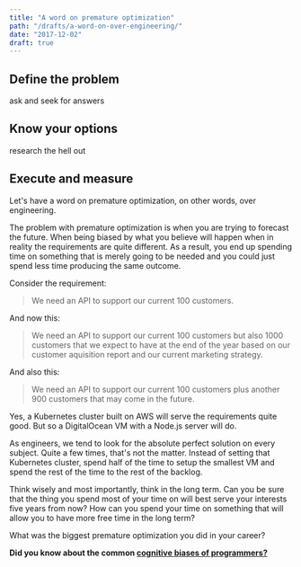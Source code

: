 ```yaml
---
title: "A word on premature optimization"
path: "/drafts/a-word-on-over-engineering/"
date: "2017-12-02"
draft: true
---
```



## Define the problem
ask and seek for answers
## Know your options
research the hell out
## Execute and measure

Let's have a word on premature optimization, on other words, over engineering.

The problem with premature optimization is when you are trying to forecast the future. When being biased by what you believe will happen when in reality the requirements are quite different. As a result, you end up spending time on something that is merely going to be needed and you could just spend less time producing the same outcome.

Consider the requirement:

> We need an API to support our current 100 customers.

And now this:

> We need an API to support our current 100 customers but also 1000 customers that we expect to have at the end of the year based on our customer aquisition report and our current marketing strategy.

And also this:

> We need an API to support our current 100 customers plus another 900 customers that may come in the future.

Yes, a Kubernetes cluster built on AWS will serve the requirements quite good. But so a DigitalOcean VM with a Node.js server will do.

As engineers, we tend to look for the absolute perfect solution on every subject. Quite a few times, that's not the matter. Instead of setting that Kubernetes cluster, spend half of the time to setup the smallest VM and spend the rest of the time to the rest of the backlog.

Think wisely and most importantly, think in the long term. Can you be sure that the thing you spend most of your time on will best serve your interests five years from now? How can you spend your time on something that will allow you to have more free time in the long term?

What was the biggest premature optimization you did in your career?

**Did you know about the common [cognitive biases of programmers?](https://hackernoon.com/cognitive-biases-in-programming-5e937707c27b)**
